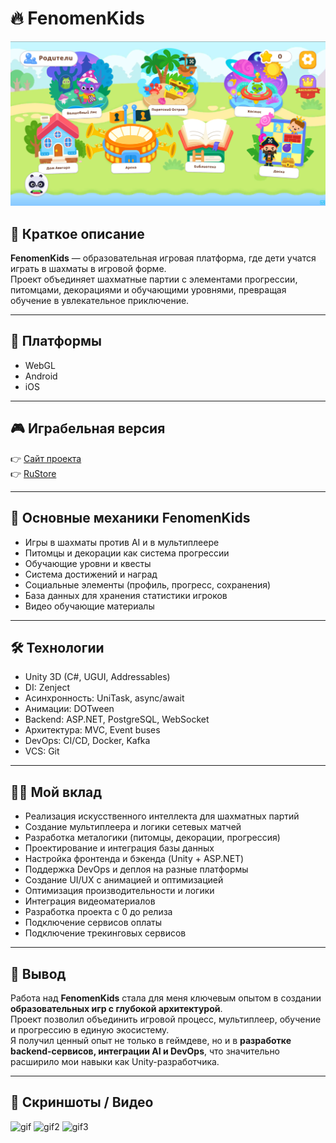 # 🔥 FenomenKids

<div align="center"><img src="data/fenomen_main_image.png" width="800" /></div>

## 📌 Краткое описание
**FenomenKids** — образовательная игровая платформа, где дети учатся играть в шахматы в игровой форме.  
Проект объединяет шахматные партии с элементами прогрессии, питомцами, декорациями и обучающими уровнями, превращая обучение в увлекательное приключение.  

---

## 🚀 Платформы
- WebGL  
- Android  
- iOS  

---

## 🎮 Играбельная версия
👉 [Сайт проекта](https://fenomen-kids.ru/site/)  
👉 [RuStore](https://www.rustore.ru/catalog/app/com.DefaultCompany.FenomenKids)  

---

## 🧠 Основные механики FenomenKids
- Игры в шахматы против AI и в мультиплеере  
- Питомцы и декорации как система прогрессии  
- Обучающие уровни и квесты  
- Система достижений и наград  
- Социальные элементы (профиль, прогресс, сохранения)  
- База данных для хранения статистики игроков
- Видео обучающие материалы   

---

## 🛠 Технологии
- Unity 3D (C#, UGUI, Addressables)  
- DI: Zenject 
- Асинхронность: UniTask, async/await  
- Анимации: DOTween  
- Backend: ASP.NET, PostgreSQL, WebSocket  
- Архитектура: MVC, Event buses  
- DevOps: CI/CD, Docker, Kafka 
- VCS: Git  

---

## 👩‍💻 Мой вклад
- Реализация искусственного интеллекта для шахматных партий  
- Создание мультиплеера и логики сетевых матчей  
- Разработка металогики (питомцы, декорации, прогрессия)  
- Проектирование и интеграция базы данных  
- Настройка фронтенда и бэкенда (Unity + ASP.NET)  
- Поддержка DevOps и деплоя на разные платформы  
- Создание UI/UX с анимацией и оптимизацией  
- Оптимизация производительности и логики
- Интеграция видеоматериалов
- Разработка проекта с 0 до релиза
- Подключение сервисов оплаты
- Подключение трекинговых сервисов  

---

## 🏁 Вывод
Работа над **FenomenKids** стала для меня ключевым опытом в создании **образовательных игр с глубокой архитектурой**.  
Проект позволил объединить игровой процесс, мультиплеер, обучение и прогрессию в единую экосистему.  
Я получил ценный опыт не только в геймдеве, но и в **разработке backend-сервисов, интеграции AI и DevOps**, что значительно расширило мои навыки как Unity-разработчика.  

---

## 📸 Скриншоты / Видео

![gif](data/MainMenuGif.gif) 
![gif2](data/MainMenuGif.gif) 
![gif3](data/MainMenuGif.gif)

